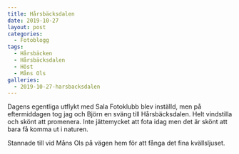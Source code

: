 ```yaml
---
title: Hårsbäcksdalen
date: 2019-10-27
layout: post
categories:
  - Fotoblogg
tags:
  - Hårsbäcken
  - Hårsbäcksdalen
  - Höst
  - Måns Ols
galleries:
  - 2019-10-27-harsbacksdalen
---
```


Dagens egentliga utflykt med Sala Fotoklubb blev inställd, men på eftermiddagen tog jag och Björn en sväng till Hårsbäcksdalen. Helt vindstilla och skönt att promenera. Inte jättemycket att fota idag men det är skönt att bara få komma ut i naturen.

Stannade till vid Måns Ols på vägen hem för att fånga det fina kvällsljuset.
